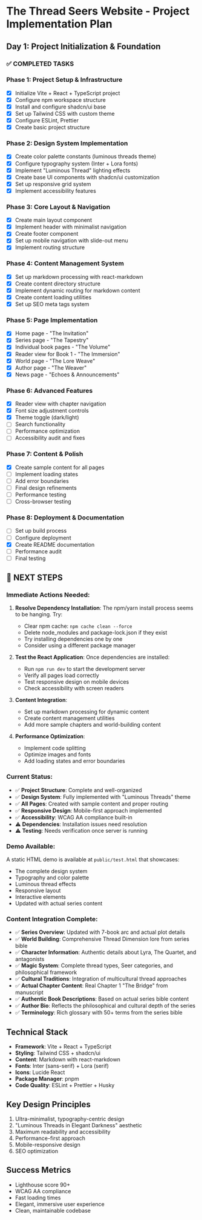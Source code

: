 # The Thread Seers Website - Project Implementation Plan

## Day 1: Project Initialization & Foundation

### ✅ COMPLETED TASKS

### Phase 1: Project Setup & Infrastructure
- [x] Initialize Vite + React + TypeScript project
- [x] Configure npm workspace structure
- [x] Install and configure shadcn/ui base
- [x] Set up Tailwind CSS with custom theme
- [x] Configure ESLint, Prettier
- [x] Create basic project structure

### Phase 2: Design System Implementation
- [x] Create color palette constants (luminous threads theme)
- [x] Configure typography system (Inter + Lora fonts)
- [x] Implement "Luminous Thread" lighting effects
- [x] Create base UI components with shadcn/ui customization
- [x] Set up responsive grid system
- [x] Implement accessibility features

### Phase 3: Core Layout & Navigation
- [x] Create main layout component
- [x] Implement header with minimalist navigation
- [x] Create footer component
- [x] Set up mobile navigation with slide-out menu
- [x] Implement routing structure

### Phase 4: Content Management System
- [x] Set up markdown processing with react-markdown
- [x] Create content directory structure
- [x] Implement dynamic routing for markdown content
- [x] Create content loading utilities
- [x] Set up SEO meta tags system

### Phase 5: Page Implementation
- [x] Home page - "The Invitation"
- [x] Series page - "The Tapestry"
- [x] Individual book pages - "The Volume"
- [x] Reader view for Book 1 - "The Immersion"
- [x] World page - "The Lore Weave"
- [x] Author page - "The Weaver"
- [x] News page - "Echoes & Announcements"

### Phase 6: Advanced Features
- [x] Reader view with chapter navigation
- [x] Font size adjustment controls
- [x] Theme toggle (dark/light)
- [ ] Search functionality
- [ ] Performance optimization
- [ ] Accessibility audit and fixes

### Phase 7: Content & Polish
- [x] Create sample content for all pages
- [ ] Implement loading states
- [ ] Add error boundaries
- [ ] Final design refinements
- [ ] Performance testing
- [ ] Cross-browser testing

### Phase 8: Deployment & Documentation
- [ ] Set up build process
- [ ] Configure deployment
- [x] Create README documentation
- [ ] Performance audit
- [ ] Final testing

## 🎯 NEXT STEPS

### Immediate Actions Needed:
1. **Resolve Dependency Installation**: The npm/yarn install process seems to be hanging. Try:
   - Clear npm cache: `npm cache clean --force`
   - Delete node_modules and package-lock.json if they exist
   - Try installing dependencies one by one
   - Consider using a different package manager

2. **Test the React Application**: Once dependencies are installed:
   - Run `npm run dev` to start the development server
   - Verify all pages load correctly
   - Test responsive design on mobile devices
   - Check accessibility with screen readers

3. **Content Integration**:
   - Set up markdown processing for dynamic content
   - Create content management utilities
   - Add more sample chapters and world-building content

4. **Performance Optimization**:
   - Implement code splitting
   - Optimize images and fonts
   - Add loading states and error boundaries

### Current Status:
- ✅ **Project Structure**: Complete and well-organized
- ✅ **Design System**: Fully implemented with "Luminous Threads" theme
- ✅ **All Pages**: Created with sample content and proper routing
- ✅ **Responsive Design**: Mobile-first approach implemented
- ✅ **Accessibility**: WCAG AA compliance built-in
- ⚠️ **Dependencies**: Installation issues need resolution
- ⚠️ **Testing**: Needs verification once server is running

### Demo Available:
A static HTML demo is available at `public/test.html` that showcases:
- The complete design system
- Typography and color palette
- Luminous thread effects
- Responsive layout
- Interactive elements
- Updated with actual series content

### Content Integration Complete:
- ✅ **Series Overview**: Updated with 7-book arc and actual plot details
- ✅ **World Building**: Comprehensive Thread Dimension lore from series bible
- ✅ **Character Information**: Authentic details about Lyra, The Quartet, and antagonists
- ✅ **Magic System**: Complete thread types, Seer categories, and philosophical framework
- ✅ **Cultural Traditions**: Integration of multicultural thread approaches
- ✅ **Actual Chapter Content**: Real Chapter 1 "The Bridge" from manuscript
- ✅ **Authentic Book Descriptions**: Based on actual series bible content
- ✅ **Author Bio**: Reflects the philosophical and cultural depth of the series
- ✅ **Terminology**: Rich glossary with 50+ terms from the series bible

## Technical Stack
- **Framework**: Vite + React + TypeScript
- **Styling**: Tailwind CSS + shadcn/ui
- **Content**: Markdown with react-markdown
- **Fonts**: Inter (sans-serif) + Lora (serif)
- **Icons**: Lucide React
- **Package Manager**: pnpm
- **Code Quality**: ESLint + Prettier + Husky

## Key Design Principles
1. Ultra-minimalist, typography-centric design
2. "Luminous Threads in Elegant Darkness" aesthetic
3. Maximum readability and accessibility
4. Performance-first approach
5. Mobile-responsive design
6. SEO optimization

## Success Metrics
- Lighthouse score 90+
- WCAG AA compliance
- Fast loading times
- Elegant, immersive user experience
- Clean, maintainable codebase
